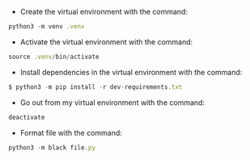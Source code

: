 * Create the virtual environment with the command: 
```js
python3 -m venv .venv 
```
* Activate the virtual environment with the command:
```js
source .venv/bin/activate
```
* Install dependencies in the virtual environment with the command:
```js
$ python3 -m pip install -r dev-requirements.txt
```
* Go out from my virtual environment with the command:
```js
deactivate
```
* Format file with the command:
```js
python3 -m black file.py
```